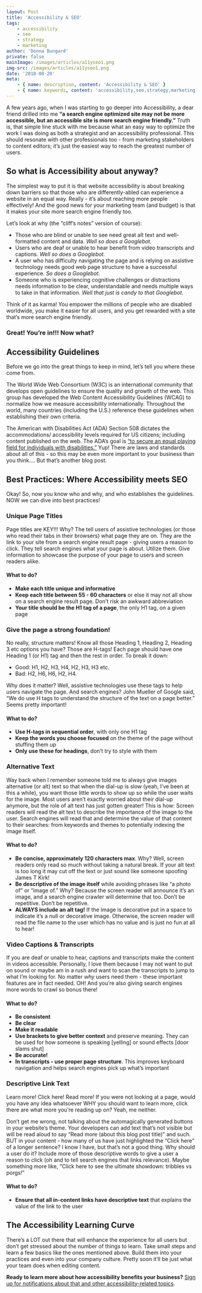 ```yaml
---
layout: Post
title: 'Accessibility & SEO'
tags:
    - accessibility
    - seo
    - strategy
    - marketing
author: 'Donna Bungard'
private: false
mainImage: /images/articles/a11yseo1.png
img-src: /images/articles/a11yseo1.png
date: '2018-08-20'
meta:
    - { name: description, content: 'Accessibility & SEO' }
    - { name: keywords, content: 'accessibility,seo,strategy,marketing' }
---
```


A few years ago, when I was starting to go deeper into Accessibility, a dear friend drilled into me **“a search engine optimized site may not be more accessible, but an accessible site is more search engine friendly.”** Truth is, that simple line stuck with me because what an easy way to optimize the work I was doing as both a strategist and an accessibility professional. This should resonate with other professionals too - from marketing stakeholders to content editors; it’s just the easiest way to reach the greatest number of users. 

So what is Accessibility about anyway?
-------
The simplest way to put it is that website accessibility is about breaking down barriers so that those who are differently-abled can experience a website in an equal way. Really - it’s about reaching more people effectively! And the good news for your marketing team (and budget) is that it makes your site more search engine friendly too. 

Let’s look at why (the “cliff’s notes” version of course):
* Those who are blind or unable to see need great alt text and well-formatted content and data. 
   _Well so does a Googlebot._
* Users who are deaf or unable to hear benefit from video transcripts and captions.
   _Well so does a Googlebot._
* A user who has difficulty navigating the page and is relying on assistive technology needs good web page structure to have a successful experience.
   _So does a Googlebot._
* Someone who is experiencing cognitive challenges or distractions needs information to be clear, understandable and needs multiple ways to take in that information.
   _Well that just is candy to that Googlebot._
	
Think of it as karma! You empower the millions of people who are disabled worldwide, you make it easier for all users, and you get rewarded with a site that’s more search engine friendly. 

### Great! You’re in!!! Now what? ###

Accessibility Guidelines
-------
Before we go into the great things to keep in mind, let’s tell you where these come from. 

The World Wide Web Consortium (W3C) is an international community that develops open guidelines to ensure the quality and growth of the web. This group has developed the Web Content Accessibility Guidelines (WCAG) to normalize how we measure accessibility internationally. Throughout the world, many countries (including the U.S.) reference these guidelines when establishing their own criteria. 

The American with Disabilities Act (ADA) Section 508 dictates the accommodations/ accessibility levels required for US citizens; including content published on the web. The ADA’s goal is [“to secure an equal playing field for individuals with disabilities.”](https://www.section508.gov/manage/laws-and-policies) Yup! There are laws and standards about all of this - so this may be even more important to your business than you think…. But that’s another blog post. 
	
Best Practices: Where Accessibility meets SEO
-------
Okay! So, now you know who and why, and who establishes the guidelines. NOW we can dive into best practices!

### Unique Page Titles ###
Page titles are KEY!!! Why? The tell users of assistive technologies (or those who read their tabs in their browsers) what page they are on. They are the link to your site from a search engine result page - giving users a reason to click. They tell search engines what your page is about. Utilize them. Give information to showcase the purpose of your page to users and screen readers alike. 

#### What to do? ####
* **Make each title unique and informative**
* **Keep each title between 55 - 60 characters** or else it may not all show on a search engine result page. Don’t risk an awkward abbreviation
* **Your title should be the H1 tag of a page**, the only H1 tag, on a given page 
	
	
### Give the page a strong foundation! ###
No really, structure matters! Know all those Heading 1, Heading 2, Heading 3 etc options you have? Those are H-tags! Each page should have one Heading 1 (or H1) tag and then the rest in order. To break it down:
* Good: H1, H2, H3, H4, H2, H3, H3 etc. 
* Bad: H2, H6, H6, H2, H4. 

Why does it matter? Well, assistive technologies use these tags to help users navigate the page. And search engines? John Mueller of Google said, “We do use H tags to  understand the structure of the text on a page better.” Seems pretty important!
#### What to do? ####
* **Use H-tags in sequential order**, with only one H1 tag
* **Keep the words you choose focused** on the theme of the page without stuffing them up
* **Only use these for headings**, don’t try to style with them
	
### Alternative Text ###
Way back when I remember someone told me to always give images alternative (or alt) text so that when the dial-up is slow (yeah, I’ve been at this a while), you want those little words to show up so while the user waits for the image. Most users aren’t exactly worried about their dial-up anymore, but the role of alt text has just gotten greater! This is how: Screen readers will read the alt text to describe the importance of the image to the user. Search engines will read that and determine the value of that content to their searches: from keywords and themes to potentially indexing the image itself. 

#### What to do? ####
* **Be concise, approximately 120 characters max**. Why? Well, screen readers only read so much without taking a natural break. If your alt text is too long it may cut off the text or just sound like someone spoofing James T Kirk! 
* **Be descriptive of the image itself** while avoiding phrases like “a photo of” or “image of.” Why? Because the screen reader will announce it’s an image, and a search engine crawler will determine that too. Don’t be repetitive. Don’t be repetitive. 
* **ALWAYS include an alt tag!** If the image is decorative put in a space to indicate it’s a null or decorative image. Otherwise, the screen reader will read the file name to the user which has no value and is just no fun at all to hear!

### Video Captions & Transcripts ### 
If you are deaf or unable to hear, captions and transcripts make the content in videos accessible. Personally, I love them because I may not want to put on sound or maybe am in a rush and want to scan the transcripts to jump to what I’m looking for. No matter *why* users need them - these important features are in fact needed. OH! And you’re also giving search engines more words to crawl so bonus there!
#### What to do? ####
* **Be consistent**
* **Be clear**
* **Make it readable**
* **Use brackets to give better context** and preserve meaning. They can be used for how someone is speaking [yelling] or sound effects [door slams shut]
* **Be accurate!**
* **In transcripts - use proper page structure**. This improves keyboard navigation and helps search engines pick up what’s important

### Descriptive Link Text ###
Learn more! Click here! Read more! 
If you were not looking at a page, would you have any idea whatsoever WHY you should want to learn more, click there are what more you’re reading up on? Yeah, me neither. 

Don’t get me wrong, not talking about the automagically generated buttons in your website’s theme. Your developers can add text that’s not visible but will be read aloud to say “Read more (about this blog post title)” and such. BUT in your content - how many of us have just highlighted the “Click here” of a longer sentence? I know I have, but that’s not a good thing. Why should a user do it? Include more of those descriptive words to give a user a reason to click (oh and to tell search engines that links relevance). Maybe something more like, “Click here to see the ultimate showdown: tribbles vs porgs!” 
#### What to do? ####
* **Ensure that all in-content links have descriptive text** that explains the value of the link to the user


The Accessibility Learning Curve
-------
There’s a LOT out there that will enhance the experience for all users but don’t get stressed about the number of things to learn. Take small steps and learn a few basics like the ones mentioned above. Build them into your practices and even into your company culture. Pretty soon it’ll be just what your team does when editing content. 


**Ready to learn more about how accessibility benefits your business?** [Sign up for notifications about that and other accessibility-related topics](https://thinktandem.io/contact/). 
